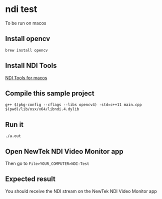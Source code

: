 # ndi test

To be run on macos

## Install opencv

```
brew install opencv
```

## Install NDI Tools

[NDI Tools for macos](http://mkto-q0143.com/v0rP0abn0MfCQirqV03k000)

## Compile this sample project

```
g++ $(pkg-config --cflags --libs opencv4) -std=c++11 main.cpp $(pwd)/lib/osx/x64/libndi.4.dylib
```

## Run it

```
./a.out
```

## Open NewTek NDI Video Monitor app

Then go to `File>YOUR_COMPUTER>NDI-Test`

## Expected result

You should receive the NDI stream on the NewTek NDI Video Monitor app
